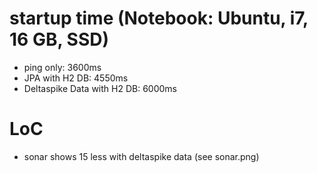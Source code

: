 # startup time (Notebook: Ubuntu, i7, 16 GB, SSD)
* ping only: 3600ms
* JPA with H2 DB: 4550ms
* Deltaspike Data with H2 DB: 6000ms

# LoC
* sonar shows 15 less with deltaspike data (see sonar.png)